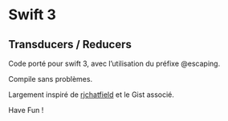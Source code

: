 # Swift 3
## Transducers / Reducers 

Code porté pour swift 3, avec l’utilisation du préfixe @escaping.

Compile sans problèmes.

Largement inspiré de [rjchatfield](https://gist.github.com/rjchatfield/14e2869b0c572696ea3c) et le Gist associé.

Have Fun !


